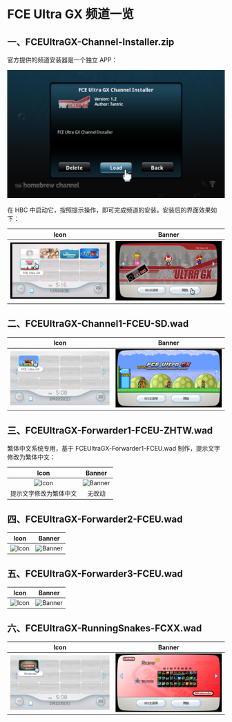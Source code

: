 # FCE Ultra GX 频道一览


## 一、FCEUltraGX-Channel-Installer.zip

官方提供的频道安装器是一个独立 APP：

![](./channel-installer.png)

在 HBC 中启动它，按照提示操作，即可完成频道的安装。安装后的界面效果如下：

| Icon | Banner |
| :---: | :---: |
| ![](./channel-icon.png) | ![](./channel-banner.png) |


## 二、FCEUltraGX-Channel1-FCEU-SD.wad

| Icon | Banner |
| :---: | :---: |
| ![](./FCEUltraGX-Channel1-FCEU-SD-icon.png) | ![](./FCEUltraGX-Channel1-FCEU-SD-banner.png) |


## 三、FCEUltraGX-Forwarder1-FCEU-ZHTW.wad

繁体中文系统专用，基于 FCEUltraGX-Forwarder1-FCEU.wad 制作，提示文字修改为繁体中文：

| Icon | Banner |
| :---: | :---: |
| ![Icon](./FCEUltraGX-Forwarder1-FCEU-ZHTW-icon.png) | ![Banner](./FCEUltraGX-Forwarder1-FCEU-banner.png) |
| 提示文字修改为繁体中文 | 无改动 |


## 四、FCEUltraGX-Forwarder2-FCEU.wad

| Icon | Banner |
| :---: | :---: |
| ![Icon](./FCEUltraGX-Forwarder2-FCEU-icon.png) | ![Banner](./FCEUltraGX-Forwarder2-FCEU-banner.png) |


## 五、FCEUltraGX-Forwarder3-FCEU.wad

| Icon | Banner |
| :---: | :---: |
| ![Icon](./FCEUltraGX-Forwarder3-FCEU-icon.png) | ![Banner](./FCEUltraGX-Forwarder3-FCEU-banner.png) |

## 六、FCEUltraGX-RunningSnakes-FCXX.wad

| Icon | Banner |
| :---: | :---: |
| ![Icon](./FCEUltraGX-RunningSnakes-FCXX-icon.png) | ![Banner](./FCEUltraGX-RunningSnakes-FCXX-banner.png) |
